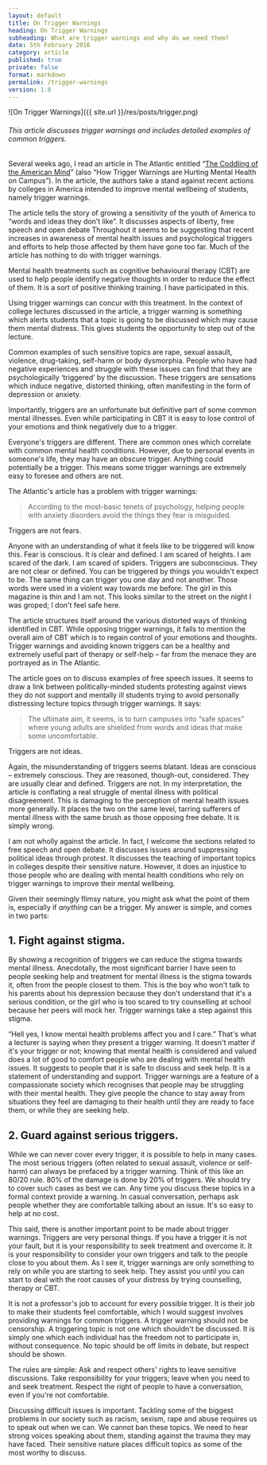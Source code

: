 ```yaml
---
layout: default
title: On Trigger Warnings
heading: On Trigger Warnings
subheading: What are trigger warnings and why do we need them?
date: 5th February 2016
category: article
published: true
private: false
format: markdown
permalink: /trigger-warnings
version: 1.0
---
```


![On Trigger Warnings]({{ site.url }}/res/posts/trigger.png)

###### This article discusses trigger warnings and includes detailed examples of common triggers.

Several weeks ago, I read an article in The Atlantic entitled “[The Coddling of the American Mind](http://www.theatlantic.com/magazine/archive/2015/09/the-coddling-of-the-american-mind/399356/)” (also “How Trigger Warnings are Hurting Mental Health on Campus”). In the article, the authors take a stand against recent actions by colleges in America intended to improve mental wellbeing of students, namely trigger warnings.

The article tells the story of growing a sensitivity of the youth of America to “words and ideas they don’t like”. It discusses aspects of liberty, free speech and open debate Throughout it seems to be suggesting that recent increases in awareness of mental health issues and psychological triggers and efforts to help those affected by them have gone too far. Much of the article has nothing to do with trigger warnings.

Mental health treatments such as cognitive behavioural therapy (CBT) are used to help people identify negative thoughts in order to reduce the effect of them. It is a sort of positive thinking training. I have participated in this.

Using trigger warnings can concur with this treatment. In the context of college lectures discussed in the article, a trigger warning is something which alerts students that a topic is going to be discussed which may cause them mental distress. This gives students the opportunity to step out of the lecture.

Common examples of such sensitive topics are rape, sexual assault, violence, drug-taking, self-harm or body dysmorphia. People who have had negative experiences and struggle with these issues can find that they are psychologically ‘triggered’ by the discussion. These triggers are sensations which induce negative, distorted thinking, often manifesting in the form of depression or anxiety.

Importantly, triggers are an unfortunate but definitive part of some common mental illnesses. Even while participating in CBT it is easy to lose control of your emotions and think negatively due to a trigger.

Everyone's triggers are different. There are common ones which correlate with common mental health conditions. However, due to personal events in someone's life, they may have an obscure trigger. Anything could potentially be a trigger. This means some trigger warnings are extremely easy to foresee and others are not.

The Atlantic's article has a problem with trigger warnings:

>According to the most-basic tenets of psychology, helping people with anxiety disorders avoid the things they fear is misguided.

Triggers are not fears.

Anyone with an understanding of what it feels like to be triggered will know this. Fear is conscious. It is clear and defined. I am scared of heights. I am scared of the dark. I am scared of spiders. Triggers are subconscious. They are not clear or defined. You can be triggered by things you wouldn't expect to be. The same thing can trigger you one day and not another. Those words were used in a violent way towards me before. The girl in this magazine is thin and I am not. This looks similar to the street on the night I was groped; I don't feel safe here.

The article structures itself around the various distorted ways of thinking identified in CBT. While opposing trigger warnings, it fails to mention the overall aim of CBT which is to regain control of your emotions and thoughts. Trigger warnings and avoiding known triggers can be a healthy and extremely useful part of therapy or self-help – far from the menace they are portrayed as in The Atlantic.

The article goes on to discuss examples of free speech issues. It seems to draw a link between politically-minded students protesting against views they do not support and mentally ill students trying to avoid personally distressing lecture topics through trigger warnings. It says:

> The ultimate aim, it seems, is to turn campuses into “safe spaces” where young adults are shielded from words and ideas that make some uncomfortable.

Triggers are not ideas.

Again, the misunderstanding of triggers seems blatant. Ideas are conscious – extremely conscious. They are reasoned, though-out, considered. They are usually clear and defined. Triggers are not. In my interpretation, the article is conflating a real struggle of mental illness with political disagreement. This is damaging to the perception of mental health issues more generally. It places the two on the same level, tarring sufferers of mental illness with the same brush as those opposing free debate. It is simply wrong.

I am not wholly against the article. In fact, I welcome the sections related to free speech and open debate. It discusses  issues around suppressing political ideas through protest. It discusses the teaching of important topics in colleges despite their sensitive nature. However, it does an injustice to those people who are dealing with mental health conditions who rely on trigger warnings to improve their mental wellbeing.

Given their seemingly flimsy nature, you might ask what the point of them is, especially if _anything_ can be a trigger. My answer is simple, and comes in two parts:

## 1. Fight against stigma.

By showing a recognition of triggers we can reduce the stigma towards mental illness. Anecdotally, the most significant barrier I have seen to people seeking help and treatment for mental illness is the stigma towards it, often from the people closest to them. This is the boy who won't talk to his parents about his depression because they don't understand that it's a serious condition, or the girl who is too scared to try counselling at school because her peers will mock her. Trigger warnings take a step against this stigma.

“Hell yes, I know mental health problems affect you and I care.” That's what a lecturer is saying when they present a trigger warning. It doesn't matter if it's your trigger or not; knowing that mental health is considered and valued does a lot of good to comfort people who are dealing with mental health issues. It suggests to people that it is safe to discuss and seek help. It is a statement of understanding and support. Trigger warnings are a feature of a compassionate society which recognises that people may be struggling with their mental health. They give people the chance to stay away from situations they feel are damaging to their health until they are ready to face them, or while they are seeking help.

## 2. Guard against serious triggers.

While we can never cover every trigger, it is possible to help in many cases. The most serious triggers (often related to sexual assault, violence or self-harm) can always be prefaced by a trigger warning. Think of this like an 80/20 rule. 80% of the damage is done by 20% of triggers. We should try to cover such cases as best we can. Any time you discuss these topics in a formal context provide a warning. In casual conversation, perhaps ask people whether they are comfortable talking about an issue. It's so easy to help at no cost.

This said, there is another important point to be made about trigger warnings. Triggers are very personal things. If you have a trigger it is not your fault, but it is your responsibility to seek treatment and overcome it. It is your responsibility to consider your own triggers and talk to the people close to you about them. As I see it, trigger warnings are only something to rely on while you are starting to seek help. They assist you until you can start to deal with the root causes of your distress by trying counselling, therapy or CBT.

It is not a professor's job to account for every possible trigger. It is their job to make their students feel comfortable, which I would suggest involves providing warnings for common triggers. A trigger warning should not be censorship. A triggering topic is not one which shouldn't be discussed. It is simply one which each individual has the freedom not to participate in, without consequence. No topic should be off limits in debate, but respect should be shown.

The rules are simple: Ask and respect others' rights to leave sensitive discussions. Take responsibility for your triggers; leave when you need to and seek treatment. Respect the right of people to have a conversation, even if you're not comfortable.

Discussing difficult issues is important. Tackling some of the biggest problems in our society such as racism, sexism, rape and abuse requires us to speak out when we can. We cannot ban these topics. We need to hear strong voices speaking about them, standing against the trauma they may have faced. Their sensitive nature places difficult topics as some of the most worthy to discuss.
